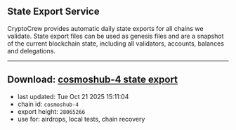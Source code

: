 ## State Export Service
CryptoCrew provides automatic daily state exports for all chains we validate. State export files can be used as genesis files and are a snapshot of the current blockchain state, including all validators, accounts, balances and delegations.

---
**Download: [cosmoshub-4 state export](https://dl-eu2.ccvalidators.com/SERVICE/cosmoshub/cosmoshub-4_export_28065266.json)**
---

- last updated: Tue Oct 21 2025 15:11:04
- chain id: `cosmoshub-4`
- export height: `28065266`
- use for: airdrops, local tests, chain recovery
